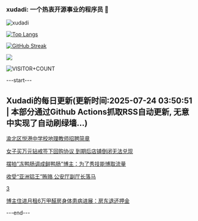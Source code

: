 ### xudadi: 一个热衷开源事业的程序员 👋

![xudadi](https://github-readme-stats-git-masterorgs-github-readme-stats-team.vercel.app/api?username=xudadi)

[![Top Langs](https://github-readme-stats.vercel.app/api/top-langs/?username=xudadi)](https://github.com/anuraghazra/github-readme-stats)

[![GitHub Streak](https://streak-stats.demolab.com?user=xudadi&locale=zh_Hans)](https://git.io/streak-stats)

![](https://raw.githubusercontent.com/xudadi/xudadi/main/assets/github-contribution-grid-snake.svg)

![VISITOR+COUNT](https://komarev.com/ghpvc/?username=xudadi&label=VISITOR+COUNT)


---start---

## Xudadi的每日更新(更新时间:2025-07-24 03:50:51 | 本部分通过Github Actions抓取RSS自动更新, 无意中实现了自动刷绿墙...)

[渝北区悦港中学校地理教师招聘简章](https://www.gongkaoleida.com/article/2528035)

[女子买万元钻戒签下回购协议 到期后店铺倒闭无法兑现](https://m.163.com/news/article/K56DG5JM0514D3UH.html)

[摆拍"冻鸭肠调成鲜鸭肠"博主：为了秀技能博取流量](https://m.163.com/news/article/K568SSJD051492T3.html)

[收受“亚洲铝王”贿赂 公安厅副厅长落马](https://m.163.com/news/article/K568NQ580514BE2Q.html)

[3](https://m.163.com/touch/news/sub/domestic)

[博主住进月租6万甲醛房身体患病进展：房东退还押金](https://m.163.com/news/article/K55UKO5E0534P59R.html)

---end---
